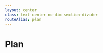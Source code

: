 ```yaml
---
layout: center
class: text-center no-dim section-divider
routeAlias: plan
---
```


# Plan

<div class="divider-line"></div>


